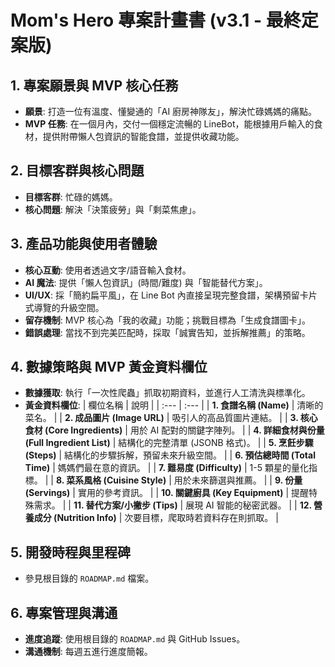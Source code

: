# Mom's Hero 專案計畫書 (v3.1 - 最終定案版)

## 1. 專案願景與 MVP 核心任務
- **願景**: 打造一位有溫度、懂變通的「AI 廚房神隊友」，解決忙碌媽媽的痛點。
- **MVP 任務**: 在一個月內，交付一個穩定流暢的 LineBot，能根據用戶輸入的食材，提供附帶懶人包資訊的智能食譜，並提供收藏功能。

## 2. 目標客群與核心問題
- **目標客群**: 忙碌的媽媽。
- **核心問題**: 解決「決策疲勞」與「剩菜焦慮」。

## 3. 產品功能與使用者體驗
- **核心互動**: 使用者透過文字/語音輸入食材。
- **AI 魔法**: 提供「懶人包資訊」(時間/難度) 與「智能替代方案」。
- **UI/UX**: 採「簡約扁平風」，在 Line Bot 內直接呈現完整食譜，架構預留卡片式導覽的升級空間。
- **留存機制**: MVP 核心為「我的收藏」功能；挑戰目標為「生成食譜圖卡」。
- **錯誤處理**: 當找不到完美匹配時，採取「誠實告知，並拆解推薦」的策略。

## 4. 數據策略與 MVP 黃金資料欄位
- **數據獲取**: 執行「一次性爬蟲」抓取初期資料，並進行人工清洗與標準化。
- **黃金資料欄位**:
| 欄位名稱 | 說明 |
| :--- | :--- |
| **1. 食譜名稱 (Name)** | 清晰的菜名。 |
| **2. 成品圖片 (Image URL)** | 吸引人的高品質圖片連結。 |
| **3. 核心食材 (Core Ingredients)** | 用於 AI 配對的關鍵字陣列。 |
| **4. 詳細食材與份量 (Full Ingredient List)** | 結構化的完整清單 (JSONB 格式)。 |
| **5. 烹飪步驟 (Steps)** | 結構化的步驟拆解，預留未來升級空間。 |
| **6. 預估總時間 (Total Time)** | 媽媽們最在意的資訊。 |
| **7. 難易度 (Difficulty)** | 1-5 顆星的量化指標。 |
| **8. 菜系風格 (Cuisine Style)** | 用於未來篩選與推薦。 |
| **9. 份量 (Servings)** | 實用的參考資訊。 |
| **10. 關鍵廚具 (Key Equipment)** | 提醒特殊需求。 |
| **11. 替代方案/小撇步 (Tips)** | 展現 AI 智能的秘密武器。 |
| **12. 營養成分 (Nutrition Info)** | 次要目標，爬取時若資料存在則抓取。 |

## 5. 開發時程與里程碑
- 參見根目錄的 `ROADMAP.md` 檔案。

## 6. 專案管理與溝通
- **進度追蹤**: 使用根目錄的 `ROADMAP.md` 與 GitHub Issues。
- **溝通機制**: 每週五進行進度簡報。